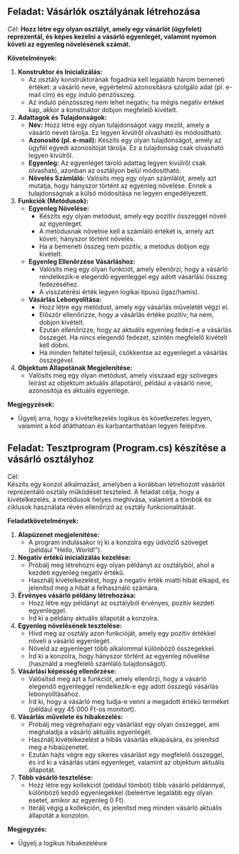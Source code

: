## Feladat: Vásárlók osztályának létrehozása

*Cél*: 
**Hozz létre egy olyan osztályt, amely egy vásárlót (ügyfelet) reprezentál, és képes kezelni a vásárló egyenlegét, valamint nyomon követi az egyenleg növelésének számát.**

**Követelmények:**

1. **Konstruktor és Inicializálás:**
    * Az osztály konstruktorának fogadnia kell legalább három bemeneti értéket: a vásárló neve, egyértelmű azonosításra szolgáló adat (pl. e-mail cím) és egy induló pénzösszeg.
    * Az induló pénzösszeg nem lehet negatív; ha mégis negatív értéket kap, akkor a konstruktor dobjon megfelelő kivételt.
2. **Adattagok és Tulajdonságok:**
    * **Név:** Hozz létre egy olyan tulajdonságot vagy mezőt, amely a vásárló nevét tárolja. Ez legyen kívülről olvasható és módosítható.
    * **Azonosító (pl. e-mail):** Készíts egy olyan tulajdonságot, amely az ügyfél egyedi azonosítóját tárolja. Ez a tulajdonság csak olvasható legyen kívülről.
    * **Egyenleg:** Az egyenleget tároló adattag legyen kívülről csak olvasható, azonban az osztályon belül módosítható.
    * **Növelés Számláló:** Valósíts meg egy olyan számlálót, amely azt mutatja, hogy hányszor történt az egyenleg növelése. Ennek a tulajdonságnak a külső módosítása ne legyen engedélyezett.
3. **Funkciók (Metódusok):**
    * **Egyenleg Növelése:**
        * Készíts egy olyan metódust, amely egy pozitív összeggel növeli az egyenleget.
        * A metódusnak növelnie kell a számláló értékét is, amely azt követi, hányszor történt növelés.
        * Ha a bemeneti összeg nem pozitív, a metódus dobjon egy kivételt.
    * **Egyenleg Ellenőrzése Vásárláshoz:**
        * Valósíts meg egy olyan funkciót, amely ellenőrzi, hogy a vásárló rendelkezik-e elegendő egyenleggel egy adott vásárlási összeg fedezéséhez.
        * A visszatérési érték legyen logikai típusú (igaz/hamis).
    * **Vásárlás Lebonyolítása:**
        * Hozz létre egy metódust, amely egy vásárlás műveletét végzi el.
        * Először ellenőrizze, hogy a vásárlás értéke pozitív; ha nem, dobjon kivételt.
        * Ezután ellenőrizze, hogy az aktuális egyenleg fedezi-e a vásárlás összegét. Ha nincs elegendő fedezet, szintén megfelelő kivételt kell dobni.
        * Ha minden feltétel teljesül, csökkentse az egyenleget a vásárlás összegével.
4. **Objektum Állapotának Megjelenítése:**
    * Valósíts meg egy olyan metódust, amely visszaad egy szöveges leírást az objektum aktuális állapotáról, például a vásárló neve, azonosítója és aktuális egyenlege.

**Megjegyzések:**

* Ügyelj arra, hogy a kivételkezelés logikus és következetes legyen, valamint a kód átláthatóan és karbantarthatóan legyen felépítve.

## Feladat: Tesztprogram (Program.cs) készítése a vásárló osztályhoz

Cél: \
Készíts egy konzol alkalmazást, amelyben a korábban létrehozott vásárlót reprezentáló osztály működését teszteled. A feladat célja, hogy a kivételkezelés, a metódusok helyes meghívása, valamint a tömbök és ciklusok használata révén ellenőrizd az osztály funkcionalitását.

**Feladatkövetelmények:**

1. **Alapüzenet megjelenítése:**
    * A program indulásakor írj ki a konzolra egy üdvözlő szöveget (például "Hello, World!").
2. **Negatív értékű inicializálás kezelése:**
    * Próbálj meg létrehozni egy olyan példányt az osztályból, ahol a kezdeti egyenleg negatív értékű.
    * Használj kivételkezelést, hogy a negatív érték miatti hibát elkapd, és jelenítsd meg a hibát a felhasználó számára.
3. **Érvényes vásárló példány létrehozása:**
    * Hozz létre egy példányt az osztályból érvényes, pozitív kezdeti egyenleggel.
    * Írd ki a példány aktuális állapotát a konzolra.
4. **Egyenleg növelésének tesztelése:**
    * Hívd meg az osztály azon funkcióját, amely egy pozitív értékkel növeli a vásárló egyenlegét.
    * Növeld az egyenleget több alkalommal különböző összegekkel.
    * Írd ki a konzolra, hogy hányszor történt az egyenleg növelése (használd a megfelelő számláló tulajdonságot).
5. **Vásárlási képesség ellenőrzése:**
    * Valósítsd meg azt a funkciót, amely ellenőrzi, hogy a vásárló elegendő egyenleggel rendelkezik-e egy adott összegű vásárlás lebonyolításához.
    * Írd ki, hogy a vásárló meg tudja-e venni a megadott értékű terméket (például egy 45 000 Ft-os monitort).
6. **Vásárlás művelete és hibakezelés:**
    * Próbálj meg végrehajtani egy vásárlást egy olyan összeggel, ami meghaladja a vásárló aktuális egyenlegét.
    * Használj kivételkezelést a hibás vásárlás elkapására, és jelenítsd meg a hibaüzenetet.
    * Ezután hajts végre egy sikeres vásárlást egy megfelelő összeggel, és írd ki a vásárlás utáni egyenleget, valamint az objektum aktuális állapotát.
7. **Több vásárló tesztelése:**
    * Hozz létre egy kollekciót (például tömböt) több vásárló példánnyal, különböző kezdő egyenlegekkel (beleértve legalább egy olyan esetet, amikor az egyenleg 0 Ft).
    * Iterálj végig a kollekción, és jelenítsd meg minden vásárló aktuális állapotát a konzolon.

**Megjegyzés:**



* Ügyelj a logikus hibakezelésre 
